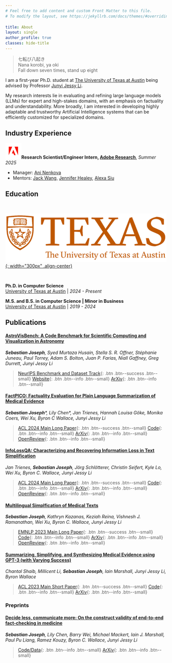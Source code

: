 ```yaml
---
# Feel free to add content and custom Front Matter to this file.
# To modify the layout, see https://jekyllrb.com/docs/themes/#overriding-theme-defaults

title: About
layout: single
author_profile: true
classes: hide-title
---
```



<style>
.page__title {
  display: none;
}
</style>

> 七転び八起き <br> Nana korobi, ya oki <br> Fall down seven times, stand up eight

I am a first-year Ph.D. student at [The University of Texas at Austin](https://www.utexas.edu) being advised by Professor [Junyi Jessy Li](https://www.jessyli.com).

My research interests lie in evaluating and refining large language models (LLMs) for expert and high-stakes domains, with an emphasis on factuality and understandability. 
More broadly, I am interested in developing highly adaptable and trustworthy Artificial Intelligence systems that can be efficiently customized for specialized domains.

## Industry Experience

<img src="/adobe.png" alt="adobe logo" width="50px">**Research Scientist/Engineer Intern, [Adobe Research](https://research.adobe.com/)**, *Summer 2025*
- Manager: [Ani Nenkova](https://research.adobe.com/person/ani-nenkova/)
- Mentors: [Jack Wang](https://zichaow.github.io/), [Jennifer Healey](https://research.adobe.com/person/jennifer-healey/), [Alexa Siu](https://research.adobe.com/person/alexa-siu/)

## Education

<br>

[![ut logo](RGB_university_primary.png){: width="300px" .align-center}](https://www.utexas.edu) 

<br>

**Ph.D. in Computer Science** <br> 
[University of Texas at Austin](https://www.utexas.edu) \| *2024 - Present*

**M.S. and B.S. in Computer Science \| Minor in Business** <br>
[University of Texas at Austin](https://www.utexas.edu) \| *2019 - 2024* 

## Publications

#### [AstroVisBench: A Code Benchmark for Scientific Computing and Visualization in Astronomy](https://arxiv.org/abs/2505.20538)
***Sebastian Joseph**, Syed Murtaza Husain, Stella S. R. Offner, Stéphanie Juneau, Paul Torrey, Adam S. Bolton, Juan P. Farias, Niall Gaffney, Greg Durrett, Junyi Jessy Li*
> [NeurIPS Benchmark and Dataset Track](https://openreview.net/forum?id=qXiTFAgEx4#discussion){: .btn .btn--success .btn--small} [Website](https://astrovisbench.github.io/){: .btn .btn--info .btn--small} [ArXiv](https://arxiv.org/abs/2505.20538){: .btn .btn--info .btn--small}

#### [FactPICO: Factuality Evaluation for Plain Language Summarization of Medical Evidence](https://aclanthology.org/2024.acl-long.459/) 
***Sebastian Joseph**\*, Lily Chen\*, Jan Trienes, Hannah Louisa Göke, Monika Coers, Wei Xu, Byron C Wallace, Junyi Jessy Li*
> [ACL 2024 Main Long Paper](https://aclanthology.org/2024.acl-long.459/){: .btn .btn--success .btn--small} [Code](https://github.com/lilywchen/FactPICO){: .btn .btn--info .btn--small} [ArXiv](https://arxiv.org/abs/2402.11456){: .btn .btn--info .btn--small} [OpenReview](https://openreview.net/forum?id=VUvcsUUmeO){: .btn .btn--info .btn--small}

#### [InfoLossQA: Characterizing and Recovering Information Loss in Text Simplification](https://aclanthology.org/2024.acl-long.234/)
*Jan Trienes, **Sebastian Joseph**, Jörg Schlötterer, Christin Seifert, Kyle Lo, Wei Xu, Byron C. Wallace, Junyi Jessy Li*
> [ACL 2024 Main Long Paper](https://aclanthology.org/2024.acl-long.234/){: .btn .btn--success .btn--small} [Code](https://github.com/jantrienes/InfoLossQA){: .btn .btn--info .btn--small} [ArXiv](https://arxiv.org/abs/2401.16475){: .btn .btn--info .btn--small} [OpenReview](https://openreview.net/forum?id=E42GF8r8XS9){: .btn .btn--info .btn--small}

#### [Multilingual Simplfication of Medical Texts](https://aclanthology.org/2023.emnlp-main.1037/)
***Sebastian Joseph**, Kathryn Kazanas, Keziah Reina, Vishnesh J. Ramanathan, Wei Xu, Byron C. Wallace, Junyi Jessy Li*
> [EMNLP 2023 Main Long Paper](https://aclanthology.org/2023.emnlp-main.1037/){: .btn .btn--success .btn--small} [Code](https://github.com/SebaJoe/MultiCochrane){: .btn .btn--info .btn--small} [ArXiv](https://arxiv.org/abs/2305.12532){: .btn .btn--info .btn--small} [OpenReview](https://openreview.net/forum?id=gccSE5vDZ7){: .btn .btn--info .btn--small}

#### [Summarizing, Simplifying, and Synthesizing Medical Evidence using GPT-3 (with Varying Success)](https://aclanthology.org/2023.acl-short.119/)
*Chantal Shaib, Millicent Li, **Sebastian Joseph**, Iain Marshall, Junyi Jessy Li, Byron Wallace*
> [ACL 2023 Main Short Paper](https://aclanthology.org/2023.acl-short.119/){: .btn .btn--success .btn--small} [Code](https://github.com/cshaib/summarizing-medical-evidence){: .btn .btn--info .btn--small} [ArXiv](https://arxiv.org/abs/2305.06299){: .btn .btn--info .btn--small}

### Preprints

#### [Decide less, communicate more: On the construct validity of end-to-end fact-checking in medicine](https://arxiv.org/abs/2506.20876)
***Sebastian Joseph**, Lily Chen, Barry Wei, Michael Mackert, Iain J. Marshall, Paul Pu Liang, Ramez Kouzy, Byron C. Wallace, Junyi Jessy Li*
> [Code/Data](https://github.com/SebaJoe/decide-less-communicate-more){: .btn .btn--info .btn--small} [ArXiv](https://arxiv.org/abs/2506.20876){: .btn .btn--info .btn--small}
